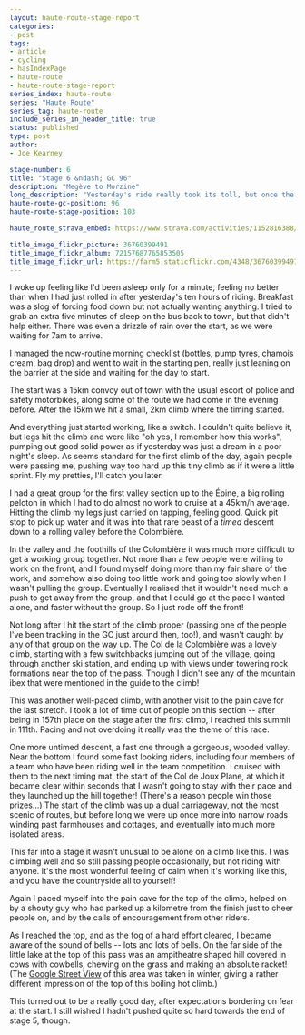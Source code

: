 ```yaml
---
layout: haute-route-stage-report
categories:
- post
tags:
- article
- cycling
- hasIndexPage
- haute-route
- haute-route-stage-report
series_index: haute-route
series: "Haute Route"
series_tag: haute-route
include_series_in_header_title: true
status: published
type: post
author:
- Joe Kearney

stage-number: 6
title: "Stage 6 &ndash; GC 96"
description: "Megève to Morzine"
long_description: "Yesterday's ride really took its toll, but once the timing started today the legs woke up again, and felt fresh and strong for the last day of the High Alps."
haute-route-gc-position: 96
haute-route-stage-position: 103

haute_route_strava_embed: https://www.strava.com/activities/1152816388/embed/7d19b7f6ba0eff10a18bc62eb3cbcd3626badaf7

title_image_flickr_picture: 36760399491
title_image_flickr_album: 72157687765853505
title_image_flickr_url: https://farm5.staticflickr.com/4348/36760399491_ce491b81fb.jpg
---
```


[joux-plane-street-view]: https://www.google.de/maps/@46.1295663,6.7104139,3a,60y,90t/data=!3m7!1e1!3m5!1s38QSNogGFHebdLFAE-OyRA!2e0!6s%2F%2Fgeo1.ggpht.com%2Fcbk%3Fpanoid%3D38QSNogGFHebdLFAE-OyRA%26output%3Dthumbnail%26cb_client%3Dsearch.TACTILE.gps%26thumb%3D2%26w%3D392%26h%3D106%26yaw%3D283.64893%26pitch%3D0%26thumbfov%3D100!7i13312!8i6656?hl=en

I woke up feeling like I'd been asleep only for a minute, feeling no better than when I had just rolled in after yesterday's ten hours of riding. Breakfast was a slog of forcing food down but not actually wanting anything. I tried to grab an extra five minutes of sleep on the bus back to town, but that didn't help either. There was even a drizzle of rain over the start, as we were waiting for 7am to arrive.

I managed the now-routine morning checklist (bottles, pump tyres, chamois cream, bag drop) and went to wait in the starting pen, really just leaning on the barrier at the side and waiting for the day to start.

The start was a 15km convoy out of town with the usual escort of police and safety motorbikes, along some of the route we had come in the evening before. After the 15km we hit a small, 2km climb where the timing started.

And everything just started working, like a switch. I couldn't quite believe it, but legs hit the climb and were like "oh yes, I remember how this works", pumping out good solid power as if yesterday was just a dream in a poor night's sleep. As seems standard for the first climb of the day, again people were passing me, pushing way too hard up this tiny climb as if it were a little sprint. Fly my pretties, I'll catch you later.

I had a great group for the first valley section up to the Épine, a big rolling peloton in which I had to do almost no work to cruise at a 45km/h average. Hitting the climb my legs just carried on tapping, feeling good. Quick pit stop to pick up water and it was into that rare beast of a _timed_ descent down to a rolling valley before the Colombière.

In the valley and the foothills of the Colombière it was much more difficult to get a working group together. Not more than a few people were willing to work on the front, and I found myself doing more than my fair share of the work, and somehow also doing too little work and going too slowly when I wasn't pulling the group. Eventually I realised that it wouldn't need much a push to get away from the group, and that I could go at the pace I wanted alone, and faster without the group. So I just rode off the front!

Not long after I hit the start of the climb proper (passing one of the people I've been tracking in the GC just around then, too!), and wasn't caught by any of that group on the way up. The Col de la Colombière was a lovely climb, starting with a few switchbacks jumping out of the village, going through another ski station, and ending up with views under towering rock formations near the top of the pass. Though I didn't see any of the mountain ibex that were mentioned in the guide to the climb!

This was another well-paced climb, with another visit to the pain cave for the last stretch. I took a lot of time out of people on this section -- after being in 157th place on the stage after the first climb, I reached this summit in 111th. Pacing and not overdoing it really was the theme of this race.

One more untimed descent, a fast one through a gorgeous, wooded valley. Near the bottom I found some fast looking riders, including four members of a team who have been riding well in the team competition. I cruised with them to the next timing mat, the start of the Col de Joux Plane, at which it became clear within seconds that I wasn't going to stay with their pace and they launched up the hill together! (There's a reason people win those prizes...) The start of the climb was up a dual carriageway, not the most scenic of routes, but before long we were up once more into narrow roads winding past farmhouses and cottages, and eventually into much more isolated areas.

This far into a stage it wasn't unusual to be alone on a climb like this. I was climbing well and so still passing people occasionally, but not riding with anyone. It's the most wonderful feeling of calm when it's working like this, and you have the countryside all to yourself!

Again I paced myself into the pain cave for the top of the climb, helped on by a shouty guy who had parked up a kilometre from the finish just to cheer people on, and by the calls of encouragement from other riders.

As I reached the top, and as the fog of a hard effort cleared, I became aware of the sound of bells -- lots and lots of bells. On the far side of the little lake at the top of this pass was an ampitheatre shaped hill covered in cows with cowbells, chewing on the grass and making an absolute racket! (The [Google Street View][joux-plane-street-view] of this area was taken in winter, giving a rather different impression of the top of this boiling hot climb.)

This turned out to be a really good day, after expectations bordering on fear at the start. I still wished I hadn't pushed quite so hard towards the end of stage 5, though.
